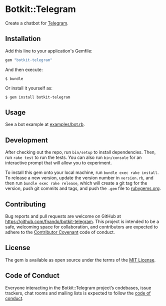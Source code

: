 # Botkit::Telegram

Create a chatbot for [Telegram](https://telegram.org).

## Installation

Add this line to your application's Gemfile:

```ruby
gem "botkit-telegram"
```

And then execute:

    $ bundle

Or install it yourself as:

    $ gem install botkit-telegram

## Usage

See a bot example at
[examples/bot.rb](https://github.com/fnando/botkit-telegram/blob/main/examples/bot.rb).

## Development

After checking out the repo, run `bin/setup` to install dependencies. Then, run
`rake test` to run the tests. You can also run `bin/console` for an interactive
prompt that will allow you to experiment.

To install this gem onto your local machine, run `bundle exec rake install`. To
release a new version, update the version number in `version.rb`, and then run
`bundle exec rake release`, which will create a git tag for the version, push
git commits and tags, and push the `.gem` file to
[rubygems.org](https://rubygems.org).

## Contributing

Bug reports and pull requests are welcome on GitHub at
<https://github.com/fnando/botkit-telegram>. This project is intended to be a
safe, welcoming space for collaboration, and contributors are expected to adhere
to the [Contributor Covenant](http://contributor-covenant.org) code of conduct.

## License

The gem is available as open source under the terms of the
[MIT License](https://opensource.org/licenses/MIT).

## Code of Conduct

Everyone interacting in the Botkit::Telegram project’s codebases, issue
trackers, chat rooms and mailing lists is expected to follow the
[code of conduct](https://github.com/fnando/botkit-telegram/blob/main/CODE_OF_CONDUCT.md).
